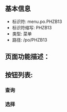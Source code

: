 
## 基本信息

- 标识符: menu.po.PHZB13
- 标识符缩写: PHZB13
- 类型: 菜单
- 路径: /po/PHZB13

## 页面功能描述：





## 按钮列表:


### 查询



### 选择


